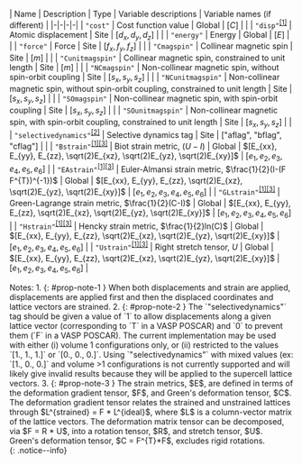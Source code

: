 | Name | Description | Type | Variable descriptions | Variable names (if different) |
|-|-|-|-|
| `"cost"` | Cost function value | Global | $[C]$ | |
| `"disp"`<sup>[[1]](#prop-note-1)</sup> | Atomic displacement | Site | $[d_x, d_y, d_z]$ | |
| `"energy"` | Energy | Global | $[E]$ | |
| `"force"` | Force | Site | $[f_x, f_y, f_z]$ | |
| `"Cmagspin"` | Collinear magnetic spin | Site | $[m]$ | |
| `"Cunitmagspin"` | Collinear magnetic spin, constrained to unit length | Site | $[m]$ | |
| `"NCmagspin"` | Non-collinear magnetic spin, without spin-orbit coupling | Site |  $[s_x, s_y, s_z]$ | |
| `"NCunitmagspin"` | Non-collinear magnetic spin, without spin-orbit coupling, constrained to unit length | Site | $[s_x, s_y, s_z]$ | |
| `"SOmagspin"` | Non-collinear magnetic spin, with spin-orbit coupling | Site | $[s_x, s_y, s_z]$ | |
| `"SOunitmagspin"` | Non-collinear magnetic spin, with spin-orbit coupling, constrained to unit length | Site | $[s_x, s_y, s_z]$ | |
| `"selectivedynamics"`<sup>[[2]](#prop-note-2)</sup> | Selective dynamics tag | Site | ["aflag", "bflag", "cflag"] | |
| `"Bstrain"`<sup>[[1]](#prop-note-1)</sup><sup>[[3]](#prop-note-3)</sup> | Biot strain metric, $(U-I)$ | Global | $[E_{xx}, E_{yy}, E_{zz}, \sqrt(2)E_{xz}, \sqrt(2)E_{yz}, \sqrt(2)E_{xy}]$ | $[e_1, e_2, e_3, e_4, e_5, e_6]$ |
| `"EAstrain"`<sup>[[1]](#prop-note-1)</sup><sup>[[3]](#prop-note-3)</sup>  | Euler-Almansi strain metric, $\frac{1}{2}(I-(F F^{T})^{-1})$ | Global | $[E_{xx}, E_{yy}, E_{zz}, \sqrt(2)E_{xz}, \sqrt(2)E_{yz}, \sqrt(2)E_{xy}]$ | $[e_1, e_2, e_3, e_4, e_5, e_6]$ |
| `"GLstrain"`<sup>[[1]](#prop-note-1)</sup><sup>[[3]](#prop-note-3)</sup> | Green-Lagrange strain metric, $\frac{1}{2}(C-I)$ | Global | $[E_{xx}, E_{yy}, E_{zz}, \sqrt(2)E_{xz}, \sqrt(2)E_{yz}, \sqrt(2)E_{xy}]$ | $[e_1, e_2, e_3, e_4, e_5, e_6]$ |
| `"Hstrain"`<sup>[[1]](#prop-note-1)</sup><sup>[[3]](#prop-note-3)</sup> | Hencky strain metric, $\frac{1}{2}ln(C)$ | Global | $[E_{xx}, E_{yy}, E_{zz}, \sqrt(2)E_{xz}, \sqrt(2)E_{yz}, \sqrt(2)E_{xy}]$ | $[e_1, e_2, e_3, e_4, e_5, e_6]$ |
| `"Ustrain"`<sup>[[1]](#prop-note-1)</sup><sup>[[3]](#prop-note-3)</sup> | Right stretch tensor, $U$ | Global | $[E_{xx}, E_{yy}, E_{zz}, \sqrt(2)E_{xz}, \sqrt(2)E_{yz}, \sqrt(2)E_{xy}]$ | $[e_1, e_2, e_3, e_4, e_5, e_6]$ |

<div>
Notes:
1. {: #prop-note-1 } When both displacements and strain are applied, displacements are applied first and then the displaced coordinates and lattice vectors are strained.
2. {: #prop-note-2 } The `"selectivedynamics"` tag should be given a value of `1` to allow displacements along a given lattice vector (corresponding to `T` in a VASP POSCAR) and `0` to prevent them (`F` in a VASP POSCAR). The current implementation may be used with either (i) volume 1 configurations only, or (ii) restricted to the values `[1., 1., 1.]` or `[0., 0., 0.]`. Using `"selectivedynamics"` with mixed values (ex: `[1., 0., 0.]` and volume >1 configurations is not currently supported and will likely give invalid results because they will be applied to the supercell lattice vectors.
3. {: #prop-note-3 } The strain metrics, $E$, are defined in terms of the deformation gradient tensor, $F$, and Green's deformation tensor, $C$. The deformation gradient tensor relates the strained and unstrained lattices through $L^{strained} = F * L^{ideal}$, where $L$ is a column-vector matrix of the lattice vectors. The deformation matrix tensor can be decomposed, via $F = R * U$, into a rotation tensor, $R$, and stretch tensor, $U$. Green's deformation tensor, $C = F^{T}*F$, excludes rigid rotations.
</div>
{: .notice--info}
